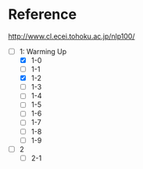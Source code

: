 # Reference
http://www.cl.ecei.tohoku.ac.jp/nlp100/

- [ ] 1: Warming Up
	- [x] 1-0
    - [ ] 1-1
    - [x] 1-2
    - [ ] 1-3
    - [ ] 1-4
    - [ ] 1-5
    - [ ] 1-6
    - [ ] 1-7
    - [ ] 1-8
    - [ ] 1-9
- [ ] 2
	- [ ] 2-1
